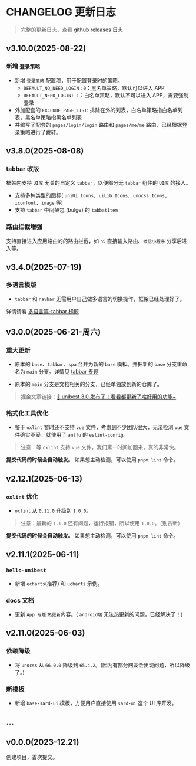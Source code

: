 # CHANGELOG 更新日志

> 完整的更新日志，查看 [github releases 日志](https://github.com/unibest-tech/unibest/releases)

## v3.10.0(2025-08-22)

### 新增 `登录策略`

- 新增 `登录策略` 配置项，用于配置登录时的策略。
  - `DEFAULT_NO_NEED_LOGIN：0`：黑名单策略，默认可以进入 APP
  - `DEFAULT_NEED_LOGIN: 1`：白名单策略，默认不可以进入 APP，需要强制登录
- 外加配套的 `EXCLUDE_PAGE_LIST`: 排除在外的列表，白名单策略指白名单列表，黑名单策略指黑名单列表
- 并编写了配套的 `pages/login/login` 路由和 `pages/me/me` 路由，已经根据登录策略进行了跳转。

## v3.8.0(2025-08-08)

### tabbar 改版

框架内支持 `UI库` 无关的自定义 `tabbar`，以便部分无 `tabbar` 组件的 `UI库` 的接入。

- 支持多种类型的图标( `uniUi Icons, uiLib Icons, unocss Icons, iconfont, image` 等)
- 支持 `tabbar` 中间鼓包 (bulge) 的 `tabbatItem`

### 路由拦截增强

支持直接进入应用路由的的路由拦截，如 `h5` 直接输入路由、`微信小程序` 分享后进入等。

## v3.4.0(2025-07-19)

### 多语言模版

- `tabbar` 和 `navbar` 无需用户自己做多语言的切换操作，框架已经处理好了。

详情请看 [多语言篇-tabbar 标题](/base/10-i18n#tabbar-标题)

## v3.0.0(2025-06-21-周六)

### 重大更新

- 原本的 `base`、`tabbar`、`spa` 合并为新的 `base` 模板。并把新的 `base` 分支重命名为 `main` 分支。详情见 [tabbar 专题](/base/2-tabbar.md)

- 原本的 `main` 分支是文档相关的分支，已经单独放到新的仓库了。

> 掘金文章链接：[🎉 unibest 3.0 发布了！看看都更新了啥好用的功能~](https://juejin.cn/post/7518343357765124136)

### 格式化工具优化

- 鉴于 `oxlint` 暂时还不支持 `vue` 文件，考虑到不少团队很大，无法检测 `vue` 文件确实不妥，就使用了 `antfu` 的 `eslint-config`。

> 注意：等 `oxlint` 支持 `vue` 文件，我们第一时间加回来，真的非常快。

**提交代码的时候会自动触发。** 如果想主动检测，可以使用 `pnpm lint` 命令。

## v2.12.1(2025-06-13)

### `oxlint` 优化

- `oxlint` 从 `0.11.0` 升级到 `1.0.0`。

> 注意：最新的 `1.1.0` 还有问题，运行报错，所以使用 `1.0.0`。（别贪新）

**提交代码的时候会自动触发。** 如果想主动检测，可以使用 `pnpm lint` 命令。

## v2.11.1(2025-06-11)

### `hello-unibest`

- 新增 `echarts`(推荐) 和 `ucharts` 示例。

### docs 文档

- 更新 `App 专题` `热更新`内容。( `android端` 无法热更新的问题，已经解决了！)

## v2.11.0(2025-06-03)

<!-- ### 架构优化

- 把 `v2.8.0(2025-05-20)` 版本删除的 `husky + commitlint` 配置加回来了。 -->

### 依赖降级

- 将 `unocss` 从 `66.0.0` 降级到 `65.4.2`。(因为有部分网友会出现问题，所以降级了。)

### 新模板

- 新增 `base-sard-ui` 模板，方便用户直接使用 `sard-ui` 这个 UI 库开发。

<!-- ## v2.10.1(2025-05-28)

### 新功能

- 实现基础的 `登录` 功能，支持 `微信小程序` 静默登录 和 `非小程序` 登录。 -->

<!-- ## v2.9.3(2025-05-27)

### 新功能

- 支持 `spa` 模板，属于单页应用，完全自定义 `tabbar` 的形式。

### 依赖升级

- 将 `unocss` 从 `0.58` 升级到 `66.0.0`。
- 将 `wot-design-uni` 从 `^1.4.0` 升级到 `^1.9.0`。
- 将 `vue` 从 `3.4.21` 升级到 `^3.5.15`。
- 将 `vite` 从 `5.2.8` 升级到 `6.3.5`。

## v2.8.0(2025-05-20)

### 架构优化

- 移除 `stylelint` 和 `eslint` 配置，统一采用 `oxlint` 进行代码检查，提升代码校验的速度（比 `eslint` 快 `50-100` 倍）。
- ~~移除 `husky` 和 `commitlint` 配置(使用编辑器的AI生成commit信息)。~~(应网友要求，在v2.11.0加回来了)

  ::: details 对于 `v2.8.0` 以下版本，需按以下步骤操作：

  - 把 `stylelint, eslint` 相关依赖包删除
  - 安装 `oxlint`，设置 `lint-staged` 配置为 `oxlint`
  - 删除 `stylelint, eslint` 相关文件

  ![alt text](image-3.png)

  :::

## v2.7.0(2025-05-19)

### 依赖升级

- 将 `@dcloudio/uni-app` 从 `3.0.0-4020920240930001` 升级到 `3.0.0-4060520250512001`，获取最新功能和性能优化。

### 新功能

- 支持 `无 TabBar` 模式，用户只需删除 `pages.config.ts` 中的 `tabBar` 配置即可。

::: details 对于 `v2.7.0` 以下版本，需按以下步骤操作：

- 执行 `pnpm uvm` 升级 `@dcloudio/uni-app`。
- 修改 `src/utils/index.ts` 部分代码：

```ts
import pagesConfig from '@/pages.json'
const { pages, subPackages, tabBar = { list: [] } } = { ...pagesConfig }

/** 判断当前页面是否是 tabbar 页  */
export const getIsTabbar = () => {
  try {
    const lastPage = getLastPage()
    const currPath = lastPage?.route

    return Boolean(tabBar?.list?.some((item) => item.pagePath === currPath))
  } catch {
    return false
  }
}
```

::: -->

## ...

## v0.0.0(2023-12.21)

创建项目，首次提交。
